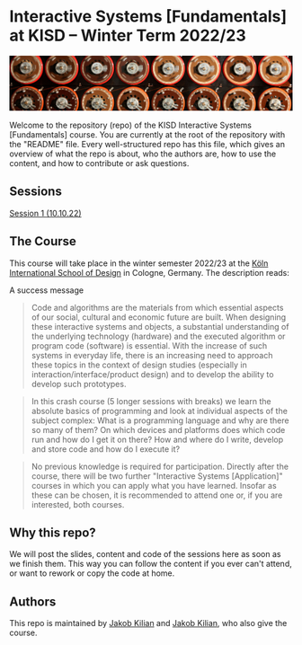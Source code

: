 # Interactive Systems [Fundamentals] at KISD – Winter Term 2022/23

![A close-up of a Turing Machine](img/turing-machine-title.jpg)

Welcome to the repository (repo) of the KISD Interactive Systems [Fundamentals] course. 
You are currently at the root of the repository with the "README" file. Every well-structured repo has this file, which gives an overview of what the repo is about, who the authors are, how to use the content, and how to contribute or ask questions.

## Sessions

[Session 1 (10.10.22)](sessions/session1.md)

## The Course
This course will take place in the winter semester 2022/23 at the [Köln International School of Design](https://kisd.de) in Cologne, Germany. The description reads:

<p class="callout info">A success message</p>

> Code and algorithms are the materials from which essential aspects of our social, cultural and economic future are built. When designing these interactive systems and objects, a substantial understanding of the underlying technology (hardware) and the executed algorithm or program code (software) is essential. With the increase of such systems in everyday life, there is an increasing need to approach these topics in the context of design studies (especially in interaction/interface/product design) and to develop the ability to develop such prototypes.

> In this crash course (5 longer sessions with breaks) we learn the absolute basics of programming and look at individual aspects of the subject complex: What is a programming language and why are there so many of them? On which devices and platforms does which code run and how do I get it on there? How and where do I write, develop and store code and how do I execute it?

> No previous knowledge is required for participation. Directly after the course, there will be two further "Interactive Systems [Application]" courses in which you can apply what you have learned. Insofar as these can be chosen, it is recommended to attend one or, if you are interested, both courses.

## Why this repo?
We will post the slides, content and code of the sessions here as soon as we finish them. This way you can follow the content if you ever can't attend, or want to rework or copy the code at home.

## Authors
This repo is maintained by [Jakob Kilian](https://github.com/jakobkilian) and [Jakob Kilian](https://github.com/edipa), who also give the course. 
